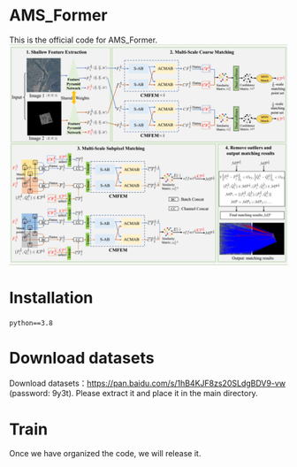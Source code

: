 # AMS_Former
This is the official code for AMS_Former.
![AMS-Former](1.png)

# Installation
```python==3.8```

# Download datasets
Download datasets：https://pan.baidu.com/s/1hB4KJF8zs20SLdgBDV9-vw  (password: 9y3t). 
Please extract it and place it in the main directory.

# Train
Once we have organized the code, we will release it.
